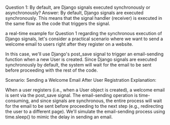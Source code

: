 Question 1: By default, are Django signals executed synchronously or asynchronously?
Answer: By default, Django signals are executed synchronously. This means that the signal handler (receiver) is executed in the same flow as the code that triggers the signal.

a real-time example for Question 1 regarding the synchronous execution of Django signals, let's consider a practical scenario where we want to send a welcome email to users right after they register on a website.

In this case, we'll use Django's post_save signal to trigger an email-sending function when a new User is created. Since Django signals are executed synchronously by default, the system will wait for the email to be sent before proceeding with the rest of the code.

Scenario: Sending a Welcome Email After User Registration
Explanation:

When a user registers (i.e., when a User object is created), a welcome email is sent via the post_save signal.
The email-sending operation is time-consuming, and since signals are synchronous, the entire process will wait for the email to be sent before proceeding to the next step (e.g., redirecting the user to a different page).
We'll simulate the email-sending process using time.sleep() to mimic the delay in sending an email.